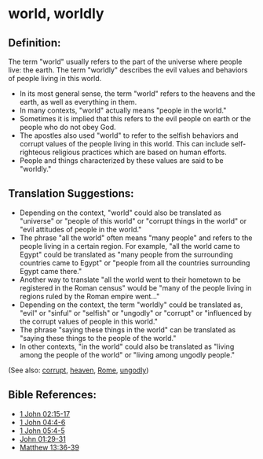 # world, worldly #

## Definition: ##

The term "world" usually refers to the part of the universe where people live: the earth. The term "worldly" describes the evil values and behaviors of people living in this world.

* In its most general sense, the term "world" refers to the heavens and the earth, as well as everything in them.
* In many contexts, "world" actually means "people in the world."
* Sometimes it is implied that this refers to the evil people on earth or the people who do not obey God.
* The apostles also used "world" to refer to the selfish behaviors and corrupt values of the people living in this world. This can include self-righteous religious practices which are based on human efforts.
* People and things characterized by these values are said to be "worldly."

## Translation Suggestions: ##

* Depending on the context, "world" could also be translated as "universe" or "people of this world" or "corrupt things in the world" or "evil attitudes of people in the world."
* The phrase "all the world" often means "many people" and refers to the people living in a certain region. For example, "all the world came to Egypt" could be translated as "many people from the surrounding countries came to Egypt" or "people from all the countries surrounding Egypt came there."
* Another way to translate "all the world went to their hometown to be registered in the Roman census" would be "many of the people living in regions ruled by the Roman empire went..."
* Depending on the context, the term "worldly" could be translated as, "evil" or "sinful" or "selfish" or "ungodly" or "corrupt" or "influenced by the corrupt values of people in this world."
* The phrase "saying these things in the world" can be translated as "saying these things to the people of the world."
* In other contexts, "in the world" could also be translated as "living among the people of the world" or "living among ungodly people."

(See also: [corrupt](../kt/corrupt.md), [heaven](../kt/heaven.md), [Rome](../other/rome.md), [ungodly](../kt/ungodly.md))

## Bible References: ##

* [1 John 02:15-17](en/tn/1jn/help/02/15)
* [1 John 04:4-6](en/tn/1jn/help/04/04)
* [1 John 05:4-5](en/tn/1jn/help/05/04)
* [John 01:29-31](en/tn/jhn/help/01/29)
* [Matthew 13:36-39](en/tn/mat/help/13/36)